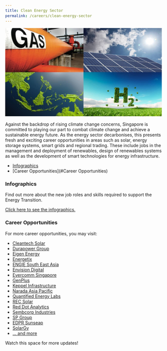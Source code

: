 ```yaml
---
title: Clean Energy Sector
permalink: /careers/clean-energy-sector
---
```

![Clean Energy Cover](/images/careers/clean_energy_cover.jpg)

Against the backdrop of rising climate change concerns, Singapore is committed to playing our part to combat climate change and achieve a sustainable energy future. As the energy sector decarbonises, this presents fresh and exciting career opportunities in areas such as solar, energy storage systems, smart grids and regional trading. These include jobs in the management and deployment of renewables, design of renewables systems as well as the development of smart technologies for energy infrastructure.

* [Infographics](#Infographics)
* [Career Opportunities](#Career Opportunities)

<a id="Infographics" href=""></a>
### Infographics

Find out more about the new job roles and skills required to support the Energy Transition.

<a href="/files/careers/EMA-Infographic-FA.pdf" target="_blank">Click here to see the infographics.</a>

<a id="Career Opportunities" href=""></a>
### Career Opportunities

For more career opportunities, you may visit:

* <a href="https://cleantechsolar.com/contact/careers/" target="_blank">Cleantech Solar</a>
* <a href="https://durapowergroup.com/careers/" target="_blank">Durapower Group</a>
* <a href="https://www.mycareersfuture.gov.sg/companies/eigen-energy-201528331C" target="_blank">Eigen Energy</a>
* <a href="https://www.energetix.sg/careers.html" target="_blank">Energetix</a>
* <a href="https://www.engie-sea.com/careers" target="_blank">ENGIE South East Asia</a>
* <a href="https://www.mycareersfuture.gov.sg/companies/envision-digital-international-201734401W" target="_blank">Envision Digital</a>
* <a href="https://www.evercomm.com.sg/people.html#join-us" target="_blank">Evercomm Singapore</a>
* <a href="https://www.mycareersfuture.gov.sg/companies/genplus-201302636Whttps://www.mycareersfuture.gov.sg/companies/genplus-201302636W" target="_blank">GenPlus</a>
* <a href="https://www.kepinfra.com/en/careers/" target="_blank">Keppel Infrastructure</a>
* <a href="http://narada-ap.com/contact/join-narada/" target="_blank">Narada Asia Pacific</a>
* <a href="https://www.mycareersfuture.gov.sg/companies/quantified-energy-labs-201902334N" target="_blank">Quantified Energy Labs</a>
* <a href="https://www.recgroup.com/en/green-your-career" target="_blank">REC Solar</a>
* <a href="https://www.rda.ai/jobs" target="_blank">Red Dot Analytics</a>
* <a href="https://www.sembcorp.com/en/careers" target="_blank">Sembcorp Industries</a>
* <a href="https://www.spgroup.com.sg/about-us/our-people" target="_blank">SP Group</a>
* <a href="https://sg.linkedin.com/company/sunseap" target="_blank">EDPR Sunseap</a>
* <a href="http://solargy.com.sg/new/index.php?route=news/ncategory&ncat=59_65" target="_blank">SolarGy</a>
* <a href="https://www.mycareersfuture.gov.sg/search?search=Clean%20Energy&sortBy=relevancy&page=0" target="_blank">... and more</a>

Watch this space for more updates!
